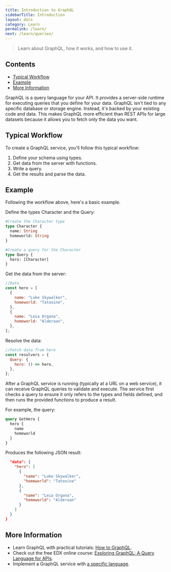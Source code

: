 ```yaml
---
title: Introduction to GraphQL
sidebarTitle: Introduction
layout: docs
category: Learn
permalink: /learn/
next: /learn/queries/
---
```


> Learn about GraphQL, how it works, and how to use it.

## Contents

- [Typical Workflow](#typical-workflow)
- [Example](#example)
- [More Information](#more-information)

GraphQL is a query language for your API. It provides a server-side runtime for executing queries that you define for your data. GraphQL isn't tied to any specific database or storage engine. Instead, it's backed by your existing code and data. This makes GraphQL more efficient than REST APIs for large datasets because it allows you to fetch only the data you want.

## Typical Workflow

To create a GraphQL service, you'll follow this typical workflow:

1. Define your schema using types.
1. Get data from the server with functions.
1. Write a query.
1. Get the results and parse the data.

## Example

Following the workflow above, here's a basic example.

Define the types Character and the Query:

```graphql
#Create the Character type
type Character {
  name: String
  homeworld: String
}

#Create a query for the Character
type Query {
  hero: [Character]
}
```

Get the data from the server:

```js
//Data
const hero = [
  {
    name: "Luke Skywalker",
    homeworld: "Tatooine",
  },
  {
    name: "Leia Organa",
    homeworld: "Alderaan",
  },
];
```

Resolve the data:

```js
//Fetch data from hero
const resolvers = {
  Query: {
    hero: () => hero,
  },
};
```

After a GraphQL service is running (typically at a URL on a web service), it can receive GraphQL queries to validate and execute.
The service first checks a query to ensure it only refers to the types and fields defined, and then runs the provided functions
to produce a result.

For example, the query:

```graphql
query GetHero {
  hero {
    name
    homeworld
  }
}
```

Produces the following JSON result:

```json
  "data": {
    "hero": [
      {
        "name": "Luke Skywalker",
        "homeworld": "Tatooine"
      },
      {
        "name": "Leia Organa",
        "homeworld": "Alderaan"
      }
    ]
  }
}
```

## More Information

- Learn GraphQL with practical tutorials: [How to GraphQL](https://www.howtographql.com).
- Check out the free EDX online course: [Exploring GraphQL: A Query Language for APIs](https://www.edx.org/course/exploring-graphql-a-query-language-for-apis).
- Implement a GraphQL service with [a specific language](/code/).
